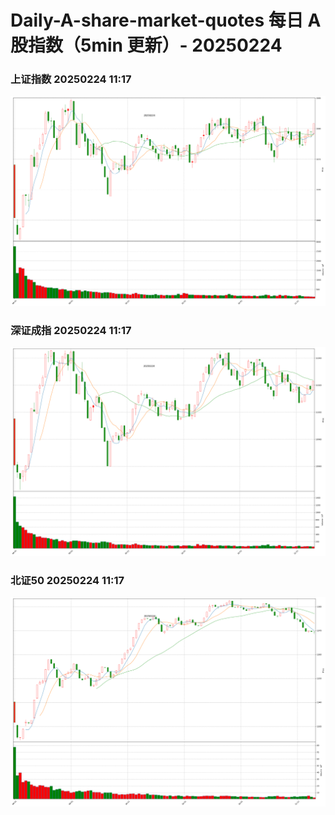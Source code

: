 
# Daily-A-share-market-quotes 每日 A 股指数（5min 更新）- 20250224

### 上证指数 20250224 11:17
![](./fig/2025/2/20250224-sh000001.png)

### 深证成指 20250224 11:17
![](./fig/2025/2/20250224-sz399001.png)

### 北证50 20250224 11:17
![](./fig/2025/2/20250224-bj899050.png)
